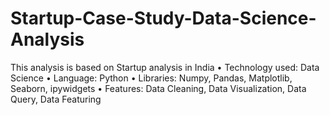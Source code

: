 # Startup-Case-Study-Data-Science-Analysis
This analysis is based on Startup analysis in India • Technology used: Data Science • Language: Python • Libraries: Numpy, Pandas, Matplotlib, Seaborn, ipywidgets • Features: Data Cleaning, Data Visualization, Data Query, Data Featuring

